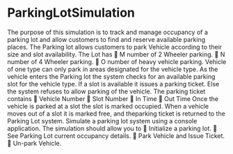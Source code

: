 # ParkingLotSimulation
The purpose of this simulation is to track and manage occupancy of a parking lot and
allow customers to find and reserve available parking places.
The Parking lot allows customers to park Vehicle according to their size and
slot availability. The Lot has
 M number of 2 Wheeler parking.
 N number of 4 Wheeler parking.
 O number of heavy vehicle parking.
Vehicle of one type can only park in areas designated for the vehicle type.
As the vehicle enters the Parking lot the system checks for an available parking slot
for the vehicle type. If a slot is available it issues a parking ticket. Else the system
refuses to allow parking of the vehicle.
The parking ticket contains
 Vehicle Number
 Slot Number
 In Time
 Out Time
Once the vehicle is parked at a slot the slot is marked occupied.
When a vehicle moves out of a slot it is marked free, and theparking ticket is
returned to the Parking Lot system.
Simulate a parking lot system using a console application. The simulation should allow you to
 Initialize a parking lot.
 See Parking Lot current occupancy details.
 Park Vehicle and Issue Ticket.
 Un-park Vehicle.

